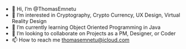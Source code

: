 - 👋 Hi, I’m @ThomasEmnetu
- 👀 I’m interested in Cryptography, Crypto Currency, UX Design, Virtual Reality Design 
- 🌱 I’m currently learning Object Oriented Programming in Java
- 💞️ I’m looking to collaborate on Projects as a PM, Designer, or Coder
- 📫 How to reach me thomasemnetu@icloud.com

<!---
ThomasEmnetu/ThomasEmnetu is a ✨ special ✨ repository because its `README.md` (this file) appears on your GitHub profile.
You can click the Preview link to take a look at your changes.
--->
